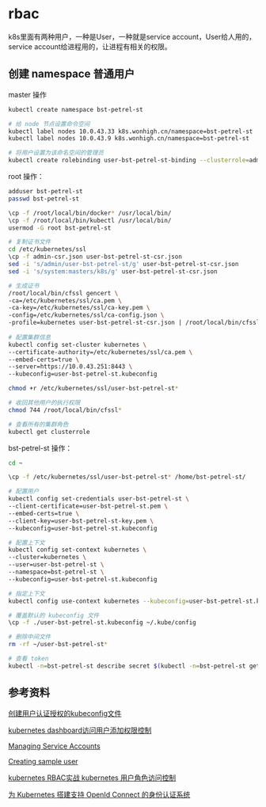 # rbac

k8s里面有两种用户，一种是User，一种就是service account，User给人用的，service account给进程用的，让进程有相关的权限。

## 创建 namespace 普通用户

master 操作

```sh
kubectl create namespace bst-petrel-st

# 给 node 节点设置命令空间
kubectl label nodes 10.0.43.33 k8s.wonhigh.cn/namespace=bst-petrel-st
kubectl label nodes 10.0.43.9 k8s.wonhigh.cn/namespace=bst-petrel-st

# 将用户设置为该命名空间的管理员
kubectl create rolebinding user-bst-petrel-st-binding --clusterrole=admin --user=user-bst-petrel-st --namespace=bst-petrel-st
```

root 操作：

```sh
adduser bst-petrel-st
passwd bst-petrel-st 

\cp -f /root/local/bin/docker* /usr/local/bin/
\cp -f /root/local/bin/kubectl /usr/local/bin/
usermod -G root bst-petrel-st

# 复制证书文件
cd /etc/kubernetes/ssl
\cp -f admin-csr.json user-bst-petrel-st-csr.json
sed -i 's/admin/user-bst-petrel-st/g' user-bst-petrel-st-csr.json
sed -i 's/system:masters/k8s/g' user-bst-petrel-st-csr.json

# 生成证书
/root/local/bin/cfssl gencert \
-ca=/etc/kubernetes/ssl/ca.pem \
-ca-key=/etc/kubernetes/ssl/ca-key.pem \
-config=/etc/kubernetes/ssl/ca-config.json \
-profile=kubernetes user-bst-petrel-st-csr.json | /root/local/bin/cfssljson -bare user-bst-petrel-st
	
# 配置集群信息
kubectl config set-cluster kubernetes \
--certificate-authority=/etc/kubernetes/ssl/ca.pem \
--embed-certs=true \
--server=https://10.0.43.251:8443 \
--kubeconfig=user-bst-petrel-st.kubeconfig

chmod +r /etc/kubernetes/ssl/user-bst-petrel-st*

# 收回其他用户的执行权限
chmod 744 /root/local/bin/cfssl*

# 查看所有的集群角色
kubectl get clusterrole
```

bst-petrel-st 操作：

```sh
cd ~

\cp -f /etc/kubernetes/ssl/user-bst-petrel-st* /home/bst-petrel-st/

# 配置用户
kubectl config set-credentials user-bst-petrel-st \
--client-certificate=user-bst-petrel-st.pem \
--embed-certs=true \
--client-key=user-bst-petrel-st-key.pem \
--kubeconfig=user-bst-petrel-st.kubeconfig

# 配置上下文  
kubectl config set-context kubernetes \
--cluster=kubernetes \
--user=user-bst-petrel-st \
--namespace=bst-petrel-st \
--kubeconfig=user-bst-petrel-st.kubeconfig

# 指定上下文  
kubectl config use-context kubernetes --kubeconfig=user-bst-petrel-st.kubeconfig

# 覆盖默认的 kubeconfig 文件
\cp -f ./user-bst-petrel-st.kubeconfig ~/.kube/config

# 删除中间文件
rm -rf ~/user-bst-petrel-st*

# 查看 token
kubectl -n=bst-petrel-st describe secret $(kubectl -n=bst-petrel-st get secret | grep user-bst-petrel-st | awk '{print $1}')

```

## 参考资料

[创建用户认证授权的kubeconfig文件](https://jimmysong.io/kubernetes-handbook/guide/kubectl-user-authentication-authorization.html)

[kubernetes dashboard访问用户添加权限控制](https://www.cnblogs.com/fuyuteng/p/9501079.html)

[Managing Service Accounts](https://kubernetes.io/docs/reference/access-authn-authz/service-accounts-admin/)

[Creating sample user](https://github.com/kubernetes/dashboard/wiki/Creating-sample-user)

[kubernetes RBAC实战 kubernetes 用户角色访问控制](https://studygolang.com/articles/11730?fr=sidebar)

[为 Kubernetes 搭建支持 OpenId Connect 的身份认证系统](https://www.ibm.com/developerworks/cn/cloud/library/cl-lo-openid-connect-kubernetes-authentication/index.html)